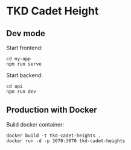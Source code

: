 # TKD Cadet Height

## Dev mode

Start frontend:

```shell
cd my-app
npm run serve
```

Start backend:

```shell
cd api
npm run dev
```

## Production with Docker

Build docker container:

```shell
docker build -t tkd-cadet-heights .
docker run -d -p 3070:3070 tkd-cadet-heights
```